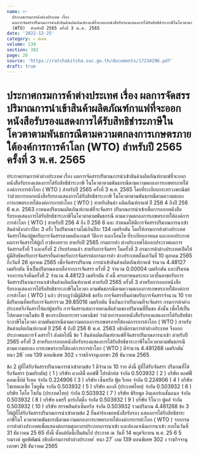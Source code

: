 ```yaml
---
name: >-
  ประกาศกรมการค้าต่างประเทศ เรื่อง
  ผลการจัดสรรปริมาณการนำเข้าสินค้าผลิตภัณฑ์กาแฟที่จะออกหนังสือรับรองแสดงการได้รับสิทธิชำระภาษีในโควตาตามพันธกรณีตามความตกลงการเกษตรภายใต้องค์การการค้าโลก
  (WTO)  สำหรับปี 2565 ครั้งที่ 3 พ.ศ. 2565
date: '2022-12-25'
category: ง พิเศษ
volume: 139
section: 302
page: 26
source: 'https://ratchakitcha.soc.go.th/documents/17234296.pdf'
draft: true
---
```


# ประกาศกรมการค้าต่างประเทศ เรื่อง ผลการจัดสรรปริมาณการนำเข้าสินค้าผลิตภัณฑ์กาแฟที่จะออกหนังสือรับรองแสดงการได้รับสิทธิชำระภาษีในโควตาตามพันธกรณีตามความตกลงการเกษตรภายใต้องค์การการค้าโลก (WTO)  สำหรับปี 2565 ครั้งที่ 3 พ.ศ. 2565

ประกาศกรมการค้าต่างประเทศ เรื่อง ผลการจัดสรรปริมาณการนำเข้าสินค้าผลิตภัณฑ์กาแฟที่จะออกหนังสือรับรองแสดงการได้รับสิทธิชำระภาษี ในโควตาตามพันธกรณีตามความตกลงการเกษตรภายใต้องค์การการค้าโลก ( WTO ) สำหรับปี 2565 ครั้งที่ 3 พ.ศ. 2565 โดยที่ระเบียบกระทรวงพาณิชย์ ว่าด้วยการออกหนังสือรับรองแสดงการได้รับสิทธิชาระภาษี ในโควตาตามพันธกรณีตามความตกลงการเกษตรภายใต้องค์การการค้าโลก ( WTO ) สาหรับสินค้า ผลิตภัณฑ์กาแฟ ปี 256 4 ถึงปี 256 6 พ.ศ. 2563 กาหนดปริมาณผลิตภัณฑ์กาแฟที่จะจัดสรร ปริมาณการนำเข้าเพื่อการออกหนังสือรับรองแสดงการได้รับสิทธิชาระภาษีในโควตาตามพันธกรณี ตามความตกลงการเกษตรภายใต้องค์การการค้าโลก ( WTO ) สาหรับปี 256 4 ถึง ปี 256 6 และ กำหนดให้มีการจัดสรรปริมาณการนาเข้าสินค้าดังกล่าวปีละ 3 ครั้ง ในปริมาณรวมไม่เกินปีละ 134 เมตริกตัน โดยให้กรมการค้าต่างประเทศจัดสรรให้แก่ผู้ขอรับการจัดสรรตามหลักเกณฑ์ วิธีการ และเงื่อนไข ที่ระเบียบกาหนด และออกประกาศผลการจัดสรรให้ผู้เกี่ ยวข้องทราบ สาหรับปี 2565 กรมการค้า ต่างประเทศได้ออกประกาศผลการจัดสรรครั้งที่ 1 และครั้งที่ 2 เรียบร้อยแล้ว สาหรับการจัดสรร ในครั้งที่ 3 กรมการค้าต่างประเทศเปิดให้ผู้มีสิทธิขอรับการจัดสรรยื่นคำขอรับการจัดสรรต่อกรมการค้า ต่างประเทศตั้งแต่วันที่ 10 ตุลาคม 2565 ถึงวันที่ 26 ตุลาคม 2565 เพื่อจัดสรรปริมาณ การนำเข้าสินค้าผลิตภัณฑ์กาแฟ จำนวน 4.48127 เมตริกตัน ซึ่งเป็นปริมาณคงเหลือจากการจัดสรร ครั้งที่ 2 จำนวน 0.00004 เมตริกตัน และปริมาณจากการแจ้งคืนครั้งที่ 2 จำนวน 4.48123 เมตริกตัน บั ดนี้ ครบกาหนดระยะเวลายื่นคาขอรับการจัดสรรปริมาณการนาเข้าสินค้าผลิตภัณฑ์กาแฟ สาหรับปี 2565 ครั้งที่ 3 สาหรับการออกหนังสือรับรองแสดงการได้รับสิทธิชาระภาษีในโควตา ตามพันธกรณีตามความตกลงการเกษตรภายใต้องค์การการค้าโลก ( WTO ) แล้ว ปรากฏว่ามีผู้มีสิทธิ ขอรับ การจัดสรรยื่นคำขอรับการจัดสรรจำนวน 10 ราย มีปริมาณที่ขอรับการจัดสรรรวม 39.85016 เมตริกตัน ซึ่งเกินกว่าปริมาณที่จะจัดสรร กรมการค้าต่างประเทศจึงจัดสรรให้แก่ผู้ขอรับ การจัดสรรแต่ละรายตามสัดส่วนของปริมาณที่ยื่นขอ ดังนั้น เพื่อให้เป็นไปตามความในข้อ 8 ของระเบียบกระทรวงพาณิชย์ ว่าด้วยการออกหนังสือรับรองแสดงการได้รับสิทธิชาระภาษีในโควตา ตามพันธกรณีตามความตกลงการเกษตรภายใต้องค์การการค้าโลก ( WTO ) สาหรับสินค้าผลิตภัณฑ์กาแฟ ปี 256 4 ถึงปี 256 6 พ.ศ. 2563 อธิบดีกรมการค้าต่างประเทศ จึงออกประกาศผลการจั ดสรรไว้ ดังต่อไปนี้ ข้อ 1 สินค้าผลิตภัณฑ์กาแฟที่จัดสรรปริมาณการนาเข้า สาหรับปี 2565 ครั้งที่ 3 สาหรับการออกหนังสือรับรองแสดงการได้รับสิทธิชาระภาษีในโควตาตามพันธกรณีตามความตกลง การเกษตรภายใต้องค์การการค้าโลก ( WTO ) มีจำนวน 4.481268 เมตริกตัน ้ หนา 26 ่ เลม 139 ตอนพิเศษ 302 ง ราชกิจจานุเบกษา 26 ธันวาคม 2565

ข้อ 2 ผู้ที่ได้รับจัดสรรปริมาณการนำเข้าตามข้อ 1 มีจำนวน 10 ราย ดังนี้ ผู้ที่ได้รับจัดสรร ปริมาณที่ได้รับจัดสรร (เมตริกตัน) ( 1 ) บริษัท ควอลิตี้ คอฟฟี่ โปรดักท์ส จำกัด 0.503932 ( 2 ) บริษัท คอฟฟี่ คอนเซ็ปต์ รีเทล จำกัด 0.224906 ( 3 ) บริษัท เซ็นทรัล ฟู้ด รีเทล จำกัด 0.224906 ( 4 ) บริษัท ไซเทคเอเซีย โซลูชั่น จากัด 0.503932 ( 5 ) บริษัท ดองกิ (ประเทศไทย) จำกัด 0.503932 ( 6 ) บริษัท โตโย ไซกัน (ประเทศไทย) จำกัด 0.503932 ( 7 ) บริษัท พิริยพูล อินเตอร์เนชั่นแนล จำกัด 0.503932 ( 8 ) บริษัท แพรรี่ มาร์เก็ตติ้ง จำกัด 0.503932 ( 9 ) บริษัท รีโนวา ฟูดส์ จำกัด 0.503932 ( 10 ) บริษัท สรรพสินค้าเซ็นทรัล จำกัด 0.503932 รวมปริมาณ 4.481268 ข้อ 3 ให้ผู้ที่ได้รับจัดสรรปริมาณการนำเข้าตามข้อ 2 ยื่นคำร้องขอหนังสือรับรอง แสดงการได้รับสิทธิชาระภาษีในโ ควตาตามพันธกรณีตามความตกลงการเกษตรภายใต้องค์การการค้าโลก ( WTO ) จากกรมการค้าต่างประเทศเพื่อแสดงต่อกรมศุลกากรประกอบการนาเข้า และต้องดาเนินการนาเข้า ภายในวันที่ 31 ธันวาคม 25 65 ทั้งนี้ ตั้งแต่บัดนี้เป็นต้นไป ประกาศ ณ วันที่ 14 พฤศจิกายน พ.ศ. 25 6 5 รณรงค์ พูลพิพัฒน์ อธิบดีกรมการค้าต่างประเทศ ้ หนา 27 ่ เลม 139 ตอนพิเศษ 302 ง ราชกิจจานุเบกษา 26 ธันวาคม 2565
